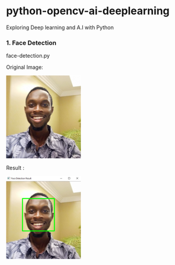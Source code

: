 # python-opencv-ai-deeplearning
Exploring Deep learning and A.I with Python

<h3>1. Face Detection</h3>
face-detection.py 

<p>Original Image: </p>
<img src="https://github.com/davolu/python-opencv-ai-deeplearning/blob/master/data/me.png" height="40%" width="40%" />

<p>Result : </p>
<img src="https://github.com/davolu/python-opencv-ai-deeplearning/blob/master/data/face-detection-result.png" height="40%" width="40%" />